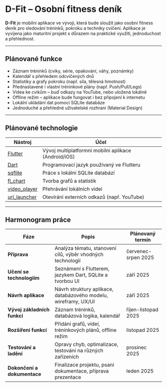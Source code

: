 # D-Fit – Osobní fitness deník

**D-Fit** je mobilní aplikace ve vývoji, která bude sloužit jako osobní fitness deník pro sledování tréninků, pokroku a techniky cvičení. Aplikace je vyvíjena jako maturitní projekt s důrazem na praktické využití, jednoduchost a přehlednost.

---

## Plánované funkce

- Záznam tréninků (cviky, série, opakování, váhy, poznámky)  
- Kalendář s přehledem odcvičených dnů  
- Statistiky a grafy pokroku (např. síla, tělesná hmotnost)  
- Přednastavené i vlastní tréninkové plány (např. Push/Pull/Legs)  
- Videa ke cvikům – buď odkazy na YouTube, nebo uložená lokálně  
- Offline režim – aplikace bude fungovat i bez připojení k internetu  
- Lokální ukládání dat pomocí SQLite databáze  
- Jednoduché a přehledné uživatelské rozhraní (Material Design)  

---

## Plánované technologie

| Nástroj | Účel |
|--------|--------|
| [Flutter](https://flutter.dev) | Vývoj multiplatformní mobilní aplikace (Android/iOS) |
| [Dart](https://dart.dev) | Programovací jazyk používaný ve Flutteru |
| [sqflite](https://pub.dev/packages/sqflite) | Práce s lokální SQLite databází |
| [fl_chart](https://pub.dev/packages/fl_chart) | Tvorba grafů a statistik |
| [video_player](https://pub.dev/packages/video_player) | Přehrávání lokálních videí |
| [url_launcher](https://pub.dev/packages/url_launcher) | Otevírání externích odkazů (např. YouTube) |

---

## Harmonogram práce

| Fáze | Popis | Plánovaný termín |
|------|--------|------------------|
| **Příprava** | Analýza tématu, stanovení cílů, výběr vhodných technologií | červenec-srpen 2025 |
| **Učení se technologiím** | Seznámení s Flutterem, jazykem Dart, SQLite a tvorbou UI | září 2025 |
| **Návrh aplikace** | Návrh struktury aplikace, databázového modelu, wireframy, UX/UI | září 2025 |
| **Vývoj základních funkcí** | Záznam tréninků, databázová logika, kalendář | říjen-listopad 2025 |
| **Rozšíření funkcí** | Přidání grafů, videí, tréninkových plánů, offline režim | listopad 2025 |
| **Testování a ladění** | Opravy chyb, optimalizace, testování na různých zařízeních | prosinec 2025 |
| **Dokončení a dokumentace** | Finalizace projektu, psaní dokumentace, příprava prezentace | leden 2025 |
